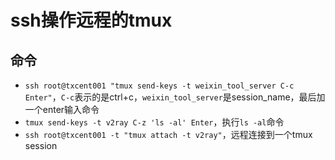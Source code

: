 # ssh操作远程的tmux

## 命令
 - `ssh root@txcent001 "tmux send-keys -t weixin_tool_server C-c  Enter"`，`C-c`表示的是ctrl+c，`weixin_tool_server`是session_name，最后加一个enter输入命令
 - `tmux send-keys -t v2ray C-z 'ls -al' Enter`，执行`ls -al`命令
 - `ssh root@txcent001 -t "tmux attach -t v2ray"`，远程连接到一个tmux session